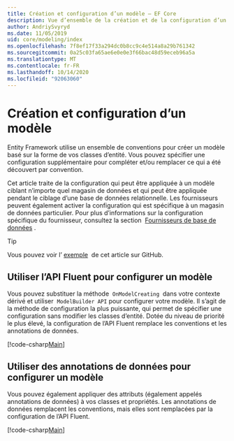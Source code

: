 ```yaml
---
title: Création et configuration d’un modèle – EF Core
description: Vue d’ensemble de la création et de la configuration d’un modèle avec Entity Framework Core.
author: AndriySvyryd
ms.date: 11/05/2019
uid: core/modeling/index
ms.openlocfilehash: 7f8ef17f33a294dc0b8cc9c4e514a8a29b761342
ms.sourcegitcommit: 0a25c03fa65ae6e0e0e3f66bac48d59eceb96a5a
ms.translationtype: MT
ms.contentlocale: fr-FR
ms.lasthandoff: 10/14/2020
ms.locfileid: "92063060"
---
```

# <a name="creating-and-configuring-a-model"></a>Création et configuration d’un modèle

Entity Framework utilise un ensemble de conventions pour créer un modèle basé sur la forme de vos classes d’entité. Vous pouvez spécifier une configuration supplémentaire pour compléter et/ou remplacer ce qui a été découvert par convention.

Cet article traite de la configuration qui peut être appliquée à un modèle ciblant n’importe quel magasin de données et qui peut être appliquée pendant le ciblage d’une base de données relationnelle. Les fournisseurs peuvent également activer la configuration qui est spécifique à un magasin de données particulier. Pour plus d’informations sur la configuration spécifique du fournisseur, consultez la section  [Fournisseurs de base de données](xref:core/providers/index) .

> [!TIP]  
> Vous pouvez voir l’ [exemple](https://github.com/dotnet/EntityFramework.Docs/tree/master/samples)  de cet article sur GitHub.

## <a name="use-fluent-api-to-configure-a-model"></a>Utiliser l’API Fluent pour configurer un modèle

Vous pouvez substituer la méthode  `OnModelCreating`  dans votre contexte dérivé et utiliser  `ModelBuilder API` pour configurer votre modèle. Il s’agit de la méthode de configuration la plus puissante, qui permet de spécifier une configuration sans modifier les classes d’entité. Dotée du niveau de priorité le plus élevé, la configuration de l’API Fluent remplace les conventions et les annotations de données.

[!code-csharp[Main](../../../samples/core/Modeling/FluentAPI/Required.cs?highlight=12-14)]

## <a name="use-data-annotations-to-configure-a-model"></a>Utiliser des annotations de données pour configurer un modèle

Vous pouvez également appliquer des attributs (également appelés annotations de données) à vos classes et propriétés. Les annotations de données remplacent les conventions, mais elles sont remplacées par la configuration de l’API Fluent.

[!code-csharp[Main](../../../samples/core/Modeling/DataAnnotations/Required.cs?highlight=15)]
